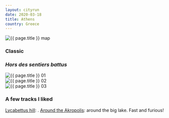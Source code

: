 ```yaml
---
layout: cityrun
date: 2020-03-18
title: Athens
country: Greece
---
```


<img src="{{ site.url }}/figures/run/{{ page.title }}Map.jpg" class="img-responsive" alt="{{ page.title }} map">

### <i class="fas fa-shoe-prints"></i> Classic



### <i class="fas fa-map-signs"></i> _Hors des sentiers battus_



<div class="row">
    <div class="col-lg-4">
        <img src="{{ site.url }}/figures/run/{{ page.title }}01.JPG" class="img-responsive" alt="{{ page.title }} 01">
    </div>
    <div class="col-lg-4">
        <img src="{{ site.url }}/figures/run/{{ page.title }}02.JPG" class="img-responsive" alt="{{ page.title }} 02">
    </div>
    <div class="col-lg-4">
        <img src="{{ site.url }}/figures/run/{{ page.title }}03.JPG" class="img-responsive" alt="{{ page.title }} 03">
    </div>

</div>


### <i class="fas fa-star"></i> A few tracks I liked

[<i class="fas fa-link"></i> Lycabettus hill](https://www.wikiloc.com/running-trails/athens-lycabettus-20489376): .
[<i class="fas fa-link"></i> Around the Akropolis](https://www.wikiloc.com/running-trails/athens-around-the-acropolis-20489404): around the big lake. Fast and furious!
